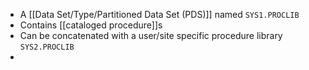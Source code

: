 - A [[Data Set/Type/Partitioned Data Set (PDS)]] named `SYS1.PROCLIB`
- Contains [[cataloged procedure]]s
- Can be concatenated with a user/site specific procedure library `SYS2.PROCLIB`
-